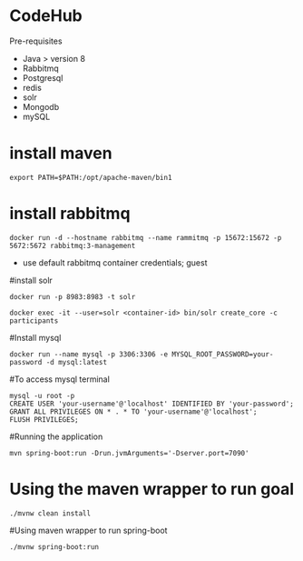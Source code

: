 # CodeHub

Pre-requisites
- Java > version 8
- Rabbitmq
- Postgresql
- redis
- solr
- Mongodb
- mySQL

# install maven

```export PATH=$PATH:/opt/apache-maven/bin1```

# install rabbitmq
```
docker run -d --hostname rabbitmq --name rammitmq -p 15672:15672 -p 5672:5672 rabbitmq:3-management
```
- use default rabbitmq container credentials; guest

#install solr
```
docker run -p 8983:8983 -t solr
```

```
docker exec -it --user=solr <container-id> bin/solr create_core -c participants
```

#Install mysql
```
docker run --name mysql -p 3306:3306 -e MYSQL_ROOT_PASSWORD=your-password -d mysql:latest
```

#To access mysql terminal
```docker exec -it mysql bash
mysql -u root -p
CREATE USER 'your-username'@'localhost' IDENTIFIED BY 'your-password';
GRANT ALL PRIVILEGES ON * . * TO 'your-username'@'localhost';
FLUSH PRIVILEGES;
```

#Running the application

```
mvn spring-boot:run -Drun.jvmArguments='-Dserver.port=7090'
```

# Using the maven wrapper to run goal
```
./mvnw clean install
```

#Using maven wrapper to run spring-boot

```
./mvnw spring-boot:run
```


